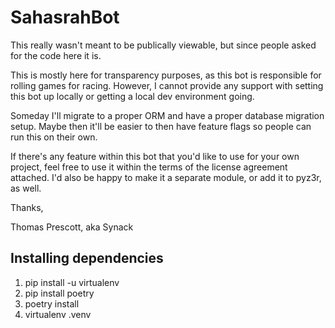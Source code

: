 # SahasrahBot

This really wasn't meant to be publically viewable, but since people asked for the code here it is.

This is mostly here for transparency purposes, as this bot is responsible for rolling games for racing.  However, I cannot provide any support with setting this bot up locally or getting a local dev environment going.

Someday I'll migrate to a proper ORM and have a proper database migration setup.   Maybe then it'll be easier to then have feature flags so people can run this on their own.

If there's any feature within this bot that you'd like to use for your own project, feel free to use it within the terms of the license agreement attached.  I'd also be happy to make it a separate module, or add it to pyz3r, as well.

Thanks,

Thomas Prescott, aka Synack

## Installing dependencies

1.  pip install -u virtualenv
2.  pip install poetry
3.  poetry install
4.  virtualenv .venv